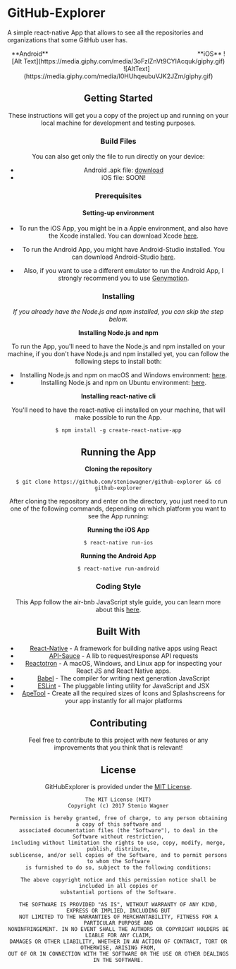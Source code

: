 # GitHub-Explorer

A simple react-native App that allows to see all the repositories and organizations that some GitHub user has.
<Center>
**Android**&nbsp;&nbsp;&nbsp;&nbsp;&nbsp;&nbsp;&nbsp;&nbsp;&nbsp;&nbsp;&nbsp;&nbsp;&nbsp;&nbsp;&nbsp;&nbsp;&nbsp;&nbsp;&nbsp;&nbsp;&nbsp;&nbsp;&nbsp;&nbsp;&nbsp;&nbsp;&nbsp;&nbsp;&nbsp;&nbsp;&nbsp;&nbsp;&nbsp;&nbsp;&nbsp;&nbsp;&nbsp;&nbsp;&nbsp;&nbsp;&nbsp;&nbsp;&nbsp;&nbsp;&nbsp;&nbsp;&nbsp;&nbsp;&nbsp;&nbsp;&nbsp;&nbsp;&nbsp;&nbsp;&nbsp;&nbsp;&nbsp;&nbsp;&nbsp;&nbsp;&nbsp;&nbsp;&nbsp;&nbsp;&nbsp;&nbsp;&nbsp;&nbsp;&nbsp;&nbsp;&nbsp;&nbsp;&nbsp;&nbsp;&nbsp;&nbsp;&nbsp;&nbsp;&nbsp;&nbsp;&nbsp;&nbsp;&nbsp;&nbsp;&nbsp;   **iOS**
![Alt Text](https://media.giphy.com/media/3oFzlZnVt9CYlAcquk/giphy.gif)  &nbsp;&nbsp;&nbsp;&nbsp;&nbsp;&nbsp;&nbsp;&nbsp;&nbsp;&nbsp;&nbsp;&nbsp;&nbsp;&nbsp;&nbsp;&nbsp;&nbsp;&nbsp;&nbsp;&nbsp;   ![AltText](https://media.giphy.com/media/l0HUhqeubuVJK2JZm/giphy.gif)

## Getting Started

These instructions will get you a copy of the project up and running on your local machine for development and testing purposes. 

### Build Files
You can also get only the file to run directly on your device:

* Android .apk file: [download](https://drive.google.com/file/d/1wSaIF1_UZYZYk80C7XFUBStteKB7Le2o/view?usp=sharing)
* iOS file: SOON!

### Prerequisites

#### Setting-up environment

* To run the iOS App, you might be in a Apple environment, and also have the Xcode installed. You can download Xcode  [here](https://developer.apple.com/download/).

* To run the Android App, you might have Android-Studio installed. You can download Android-Studio  [here](https://developer.android.com/studio/index.html).
*  Also, if you want to use a different emulator to run the Android App, I strongly recommend you to use [Genymotion](https://www.genymotion.com/).

### Installing

 *If you already have the Node.js and npm installed, you can skip  the step below.*

**Installing Node.js and npm**

To run the App, you'll need to have the Node.js and  npm installed on your machine, if you don't have Node.js and npm installed yet, you can follow the following steps to install both:

 * Installing Node.js and npm on macOS and Windows environment: [here](https://nodejs.org/en/download/).
 * Installing Node.js and npm on Ubuntu environment: [here](https://tecadmin.net/install-latest-nodejs-npm-on-ubuntu/).

**Installing react-native cli**

You'll need to have the react-native cli installed on your machine, that will make possible to run the App.

```
$ npm install -g create-react-native-app
```

## Running the App

**Cloning the repository**
```
$ git clone https://github.com/steniowagner/github-explorer && cd github-explorer
```

After cloning the repository and enter on the directory, you just need to run one of the following commands, depending on which platform you want to see the App running:

**Running the iOS App**

```
$ react-native run-ios
```

**Running the Android App**

```
$ react-native run-android
```

### Coding Style

This App follow the air-bnb JavaScript style guide, you can learn more about this [here](https://github.com/airbnb/javascript).

## Built With

* [React-Native](http://www.dropwizard.io/1.0.2/docs/) - A framework for building native apps using React
* [API-Sauce](https://github.com/infinitered/apisauce) - A lib to request/response API requests
* [Reactotron](https://github.com/infinitered/reactotron) - A macOS, Windows, and Linux app for inspecting your React JS and React Native apps.
* [Babel](https://babeljs.io/) - The compiler for writing next generation JavaScript
* [ESLint](https://eslint.org/) - The pluggable linting utility for JavaScript and JSX
* [ApeTool](https://apetools.webprofusion.com/app/#/tools/imagegorilla) - Create all the required sizes of Icons and Splashscreens for your app instantly for all major platforms

## Contributing

Feel free to contribute to this project with new features or any improvements that you think that is relevant!


## License

GitHubExplorer is provided under the [MIT License](https://github.com/vhesener/Closures/blob/master/LICENSE).

```text
The MIT License (MIT)
Copyright (c) 2017 Stenio Wagner
 
Permission is hereby granted, free of charge, to any person obtaining a copy of this software and
associated documentation files (the "Software"), to deal in the Software without restriction,
including without limitation the rights to use, copy, modify, merge, publish, distribute,
sublicense, and/or sell copies of the Software, and to permit persons to whom the Software
is furnished to do so, subject to the following conditions:
 
The above copyright notice and this permission notice shall be included in all copies or
substantial portions of the Software.
 
THE SOFTWARE IS PROVIDED "AS IS", WITHOUT WARRANTY OF ANY KIND, EXPRESS OR IMPLIED, INCLUDING BUT
NOT LIMITED TO THE WARRANTIES OF MERCHANTABILITY, FITNESS FOR A PARTICULAR PURPOSE AND
NONINFRINGEMENT. IN NO EVENT SHALL THE AUTHORS OR COPYRIGHT HOLDERS BE LIABLE FOR ANY CLAIM,
DAMAGES OR OTHER LIABILITY, WHETHER IN AN ACTION OF CONTRACT, TORT OR OTHERWISE, ARISING FROM,
OUT OF OR IN CONNECTION WITH THE SOFTWARE OR THE USE OR OTHER DEALINGS IN THE SOFTWARE.
```